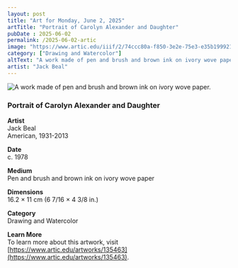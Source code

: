 ```yaml
---
layout: post
title: "Art for Monday, June 2, 2025"
artTitle: "Portrait of Carolyn Alexander and Daughter"
pubDate : 2025-06-02
permalink: /2025-06-02-artic
image: "https://www.artic.edu/iiif/2/74ccc80a-f850-3e2e-75e3-e35b199921cf/full/1686,/0/default.jpg"
category: ["Drawing and Watercolor"]
altText: "A work made of pen and brush and brown ink on ivory wove paper."
artist: "Jack Beal"
---
```

 
<img src='https://www.artic.edu/iiif/2/74ccc80a-f850-3e2e-75e3-e35b199921cf/full/1686,/0/default.jpg' alt='A work made of pen and brush and brown ink on ivory wove paper.' style='border-radius=5px'> 
 
### Portrait of Carolyn Alexander and Daughter
 
**Artist**<br>
Jack Beal<br>
American, 1931-2013
 
**Date**<br>
c. 1978
 
**Medium**<br>
Pen and brush and brown ink on ivory wove paper
 
**Dimensions**<br>
16.2 × 11 cm (6 7/16 × 4 3/8 in.)
 
**Category**<br>
Drawing and Watercolor
 
**Learn More**<br>
To learn more about this artwork, visit [https://www.artic.edu/artworks/135463](https://www.artic.edu/artworks/135463).